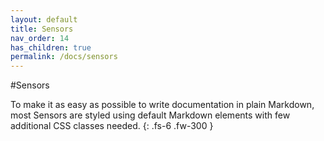 ```yaml
---
layout: default
title: Sensors
nav_order: 14
has_children: true
permalink: /docs/sensors
---
```


#Sensors

To make it as easy as possible to write documentation in plain Markdown, most Sensors are styled using default Markdown elements with few additional CSS classes needed.
{: .fs-6 .fw-300 }
